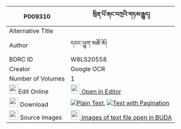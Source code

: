 |P009310|སྲིན་པོ་རྐང་བཀྲའི་གཏམ་རྒྱུད། 
| --- | --- 
|Alternative Title |
|Author| དབང་ཕྱུག་མཚོ་མོ།
|BDRC ID | W8LS20558
|Creator | Google OCR
|Number of Volumes| 1
|<img width="25" src="https://img.icons8.com/color/25/000000/edit-property.png">Edit Online| [<img width="25" src="https://avatars.githubusercontent.com/u/45091458?s=200&v=4"> Open in Editor](http://editor.openpecha.org/P009310)
|<img width="25" src="https://img.icons8.com/fluent/48/000000/download-2.png"/>  Download | [![](https://img.icons8.com/color/20/000000/txt.png)Plain Text](https://github.com/Openpecha/P009310/releases/download/v1/sinpo_kang_tre_tamgyu_plain_P009310.zip), [![](https://img.icons8.com/color/20/000000/txt.png)Text with Pagination](https://github.com/Openpecha/P009310/releases/download/v1/sinpo_kang_tre_tamgyu_pages_P009310.zip)
|<img width="25" src="https://img.icons8.com/plasticine/100/000000/pictures-folder.png"/>  Source Images | [<img width="25" src="https://library.bdrc.io/icons/BUDA-small.svg"> Images of text file open in BUDA](https://library.bdrc.io/show/bdr:W8LS20558)